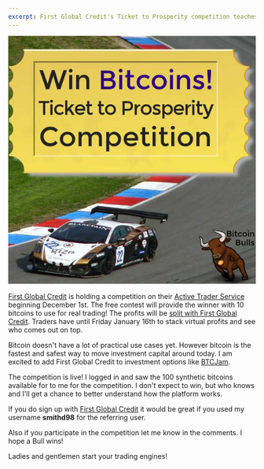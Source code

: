 ```yaml
---
excerpt: First Global Credit's Ticket to Prosperity competition teaches how to use Bitcoins as margin capital to invest in stocks, stock markets, ETFs and commodities.
---
```


![first global credit ticket to prosperity competition](/images/first-global-credit-ticket-to-prosperity-competition.jpg "first global credit ticket to prosperity competition")

[First Global Credit](https://firstglobalcredit.com/) is holding a competition on their [Active Trader Service](http://www.firstglobalcredit.com/Services/Active-Trader) beginning December 1st. The free contest will provide the winner with 10 bitcoins to use for real trading! The profits will be [split with First Global Credit](http://www.firstglobalcredit.com/Competition/Competition-Terms). Traders have until Friday January 16th to stack virtual profits and see who comes out on top.

Bitcoin doesn't have a lot of practical use cases yet. However bitcoin is the fastest and safest way to move investment capital around today. I am excited to add First Global Credit to investment options like [BTCJam](/can-btc-jam-grow-your-bitcoins/).

The competition is live! I logged in and saw the 100 synthetic bitcoins available for to me for the competition. I don't expect to win, but who knows and I'll get a chance to better understand how the platform works.

If you do sign up with [First Global Credit](https://firstglobalcredit.com/) it would be great if you used my username **smithd98** for the referring user.

Also if you participate in the competition let me know in the comments. I hope a Bull wins!

Ladies and gentlemen start your trading engines!